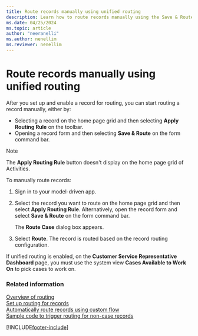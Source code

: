 ```yaml
---
title: Route records manually using unified routing 
description: Learn how to route records manually using the Save & Route option on the form command bar and Apply Routing Rule on the home page grid.
ms.date: 04/25/2024
ms.topic: article
author: "neeranelli"
ms.author: nenellim
ms.reviewer: nenellim
---
```

# Route records manually using unified routing

 After you set up and enable a record for routing, you can start routing a record manually, either by:
- Selecting a record on the home page grid and then selecting **Apply Routing Rule** on the toolbar.
- Opening a record form and then selecting  **Save & Route** on the form command bar.

> [!NOTE]
> The **Apply Routing Rule** button doesn't display on the home page grid of Activities.

To manually route records:

1. Sign in to your model-driven app.

2. Select the record you want to route on the home page grid and then select **Apply Routing Rule**.
   Alternatively, open the record form and select **Save & Route** on the form command bar.

   The **Route Case** dialog box appears.

3. Select **Route**. The record is routed based on the record routing configuration.

If unified routing is enabled, on the **Customer Service Representative Dashboard** page, you must use the system view **Cases Available to Work On** to pick cases to work on.

### Related information

[Overview of routing](../administer/overview-unified-routing.md)  
[Set up routing for records](../administer/set-up-record-routing.md)  
[Automatically route records using custom flow](../administer/routing-trigger-automatic.md)  
[Sample code to trigger routing for non-case records](../develop/trigger-routing-non-case-records.md)  

[!INCLUDE[footer-include](../../includes/footer-banner.md)]
